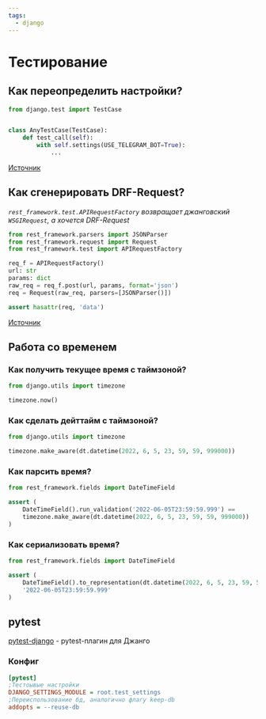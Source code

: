 ```yaml
---
tags:
  - django
---
```



# Тестирование

## Как переопределить настройки?

```python
from django.test import TestCase


class AnyTestCase(TestCase):
    def test_call(self):
        with self.settings(USE_TELEGRAM_BOT=True):
            ...
```

[Источник](https://docs.djangoproject.com/en/4.0/topics/testing/tools/#overriding-settings)

## Как сгенерировать DRF-Request?

_`rest_framework.test.APIRequestFactory` возвращает джанговский `WSGIRequest`, а хочется DRF-Request_

```python
from rest_framework.parsers import JSONParser
from rest_framework.request import Request
from rest_framework.test import APIRequestFactory

req_f = APIRequestFactory()
url: str
params: dict
raw_req = req_f.post(url, params, format='json')
req = Request(raw_req, parsers=[JSONParser()])

assert hasattr(req, 'data')
```

[Источник](https://github.com/encode/django-rest-framework/issues/3608)

## Работа со временем

### Как получить текущее время с таймзоной?

```python
from django.utils import timezone

timezone.now()
```

### Как сделать дейттайм с таймзоной?

```python
from django.utils import timezone

timezone.make_aware(dt.datetime(2022, 6, 5, 23, 59, 59, 999000))
```

### Как парсить время?

```python
from rest_framework.fields import DateTimeField

assert (
    DateTimeField().run_validation('2022-06-05T23:59:59.999') ==
    timezone.make_aware(dt.datetime(2022, 6, 5, 23, 59, 59, 999000))
)
```

### Как сериализовать время?

```python
from rest_framework.fields import DateTimeField

assert (
    DateTimeField().to_representation(dt.datetime(2022, 6, 5, 23, 59, 59, 999000)) ==
    '2022-06-05T23:59:59.999'
)
```

## pytest

[pytest-django](https://pytest-django.readthedocs.io/en/latest/) - pytest-плагин для Джанго

### Конфиг

```ini
[pytest]
;Тестоывые настройки
DJANGO_SETTINGS_MODULE = root.test_settings
;Переиспользование бд, аналогично флагу keep-db
addopts = --reuse-db
```